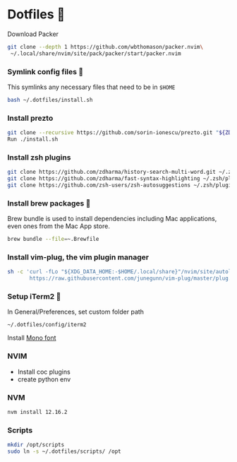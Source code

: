 # Dotfiles 🎈

Download Packer

```bash
git clone --depth 1 https://github.com/wbthomason/packer.nvim\
 ~/.local/share/nvim/site/pack/packer/start/packer.nvim
```

### Symlink config files 🔗

This symlinks any necessary files that need to be in `$HOME`

```bash
bash ~/.dotfiles/install.sh
```

### Install prezto

```bash
git clone --recursive https://github.com/sorin-ionescu/prezto.git "${ZDOTDIR:-$HOME}/.zprezto" 
Run ./install.sh
```

### Install zsh plugins

```bash
git clone https://github.com/zdharma/history-search-multi-word.git ~/.zsh/plugins/history-search-multi-word
git clone https://github.com/zdharma/fast-syntax-highlighting ~/.zsh/plugins/fast-syntax-highlighting
git clone https://github.com/zsh-users/zsh-autosuggestions ~/.zsh/plugins/zsh-autosuggestions
```

### Install brew packages 🍺

Brew bundle is used to install dependencies including Mac applications, even
ones from the Mac App store.

```bash
brew bundle --file=~.Brewfile
```

### Install vim-plug, the vim plugin manager

```bash
sh -c 'curl -fLo "${XDG_DATA_HOME:-$HOME/.local/share}"/nvim/site/autoload/plug.vim --create-dirs \
       https://raw.githubusercontent.com/junegunn/vim-plug/master/plug.vim'
```

### Setup iTerm2 👾

In General/Preferences, set custom folder path
```
~/.dotfiles/config/iterm2
```

Install [Mono font](https://www.jetbrains.com/lp/mono/)

### NVIM

- Install coc plugins
- create python env

### NVM

```bash
nvm install 12.16.2
```

### Scripts

```bash
mkdir /opt/scripts
sudo ln -s ~/.dotfiles/scripts/ /opt
```
